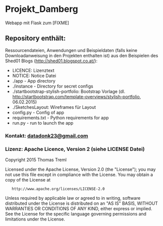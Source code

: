 Projekt_Damberg
===============

Webapp mit Flask zum [FIXME]

## Repository enthält:
Ressourcendateien, Anwendungen und Beispieldaten (falls keine Downloadanweisung in den Projekten enthalten ist) aus den Beispielen des Shed01 Blogs (http://shed01.blogspot.co.at/):
* LICENCE: Lizenztext
* NOTICE: Notice Datei
* ./app - App directory
* ./instance - Directory for secret configs
* ./startbootstrap-stylish-portfolio: Bootstrap Vorlage (dl. http://startbootstrap.com/template-overviews/stylish-portfolio, 06.02.2015)
* ./SketchesLayout: Wireframes für Layout
* config.py - Config of app
* requirements.txt - Python requirements for app
* run.py - run to launch the app


### Kontakt: datadonk23@gmail.com

### Lizenz: Apache Licence, Version 2 (siehe LICENSE Datei)
Copyright 2015 Thomas Treml

   Licensed under the Apache License, Version 2.0 (the "License");
   you may not use this file except in compliance with the License.
   You may obtain a copy of the License at

       http://www.apache.org/licenses/LICENSE-2.0

   Unless required by applicable law or agreed to in writing, software
   distributed under the License is distributed on an "AS IS" BASIS,
   WITHOUT WARRANTIES OR CONDITIONS OF ANY KIND, either express or implied.
   See the License for the specific language governing permissions and
   limitations under the License.
